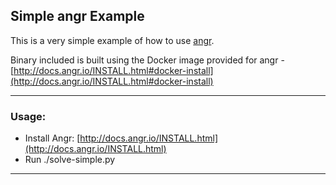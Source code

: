 Simple angr Example
-------------------

This is a very simple example of how to use [angr](http://angr.io/).

Binary included is built using the Docker image provided for angr - [http://docs.angr.io/INSTALL.html#docker-install](http://docs.angr.io/INSTALL.html#docker-install)


---------------------------

### Usage:

- Install Angr: [http://docs.angr.io/INSTALL.html](http://docs.angr.io/INSTALL.html)
- Run ./solve-simple.py

---------------------------
